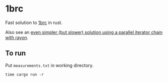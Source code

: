 # 1brc

Fast solution to [1brc](https://www.morling.dev/blog/one-billion-row-challenge/) in rust.

Also see an [even simpler (but slower) solution using a parallel iterator chain with rayon](https://github.com/ayebear/1brc-rayon).

## To run

Put `measurements.txt` in working directory.

```
time cargo run -r
```
